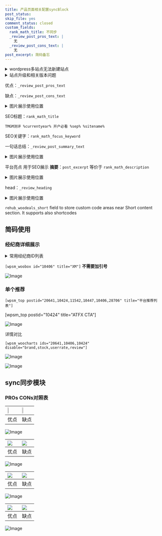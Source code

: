 ```yaml
---
title: 产品页面相关配置syncBlock
post_status: 
skip_file: yes
comment_status: closed
custom_fields:
  rank_math_title: 不同步
  _review_post_pros_text: |
    无
  _review_post_cons_text: |
    无
post_excerpt: 简码备忘
---
```

<details><summary>wordpress多站点无法新建站点</summary>

<li>和报错需要清理cookies一样的原因</li>
<li>wp-config.php里面<code>define( 'SUBDOMAIN_INSTALL', false );//子域名安装</code></li>
<li>新建子站点是用<code>define( 'SUBDOMAIN_INSTALL', true);//子域名安装</code> 完成以后，改成<code>false</code></li>
</details>

<details><summary>站点升级和相关版本问题</summary>

<p>wordpress：5.9.9
woocommerce：7.5.1
出现问题的地方：主题选项里面>><strong>Product layout >>compact style</strong></p>
<p>如何出现没有用过的字段 导致无法保存。先导出配置 然后进行修改，后面再次恢复即可。</p>
<p>出现部分字段无法显示时，需要返回默认布局后，对产品进行保存就好了。</p>
<p></p>
</details>

优点：`_review_post_pros_text`

缺点：`_review_post_cons_text`

<details><summary>图片展示使用位置</summary>

<img src="https://prod-files-secure.s3.us-west-2.amazonaws.com/39ed1227-6d7d-4570-be36-9ccd4a2c4241/f51d3d83-55d4-4bdf-9604-f37ec77ab556/Untitled.png?X-Amz-Algorithm=AWS4-HMAC-SHA256&X-Amz-Content-Sha256=UNSIGNED-PAYLOAD&X-Amz-Credential=ASIAZI2LB466QC4C2PO2%2F20250509%2Fus-west-2%2Fs3%2Faws4_request&X-Amz-Date=20250509T165522Z&X-Amz-Expires=3600&X-Amz-Security-Token=IQoJb3JpZ2luX2VjEOj%2F%2F%2F%2F%2F%2F%2F%2F%2F%2FwEaCXVzLXdlc3QtMiJHMEUCIQCHzBNl7nPWKTpyvbLphIPiyIvaribiVmY9XshCAJ%2FcYQIgLl9WVIPlUED6giJx96FDL%2BtWzTqhpw2NdWbihjjUVAEqiAQIkf%2F%2F%2F%2F%2F%2F%2F%2F%2F%2FARAAGgw2Mzc0MjMxODM4MDUiDNiRa2PTZVfwdmFIhSrcAzUzofQT8GB2CH9J%2Bop%2BDklprFw%2BlKzUzK96GYhQU0kD5CK48lEyAEneuz7atAI2iR7EZIic3jYQMQpFoHPOKAn%2FI18AfuHKA1N5vhkJmOWsmcBvY1LZ4JtRDq7nX71H%2B5u5uq8rwd%2BEMHIohF52cIISZyPSdbIfxEIe1AQTChaOPA89KepHXp9FcCQY%2B62Tc0RNaC6wIxcFEWPfaDmanq7DCdPkqkgWmUQQeS7BiP0eDF8RAK3Geo5ekMqBAvD5tmAGZJYSYihho0BYB%2BIfunGR4Cv%2FB3K8uq2hg2Rs0r78EhG0m127%2FDPr5ZG2ZCm7pr%2FOoEr94m%2BxQV%2FOen3qglwzaJjCYfbVMt5Mgjc7rHB%2ByiMcdMBOIVXEtEPGLKLOfgFbrzbCXzXVVM3wuKnU8f8Sp6owwKBcjFChs%2BUvihmSdMQGzXq2lrMJZTqCZFeJYn0Oli%2BgzxqITl5xrKp1xqfE0lLmaB7b6mY0TCe1I86qgVBLaReDIrA0BmXpTSxz50orrSPOsDN3SElo%2Bv4Oli6lmJ%2BZu%2Fv1qN9prJIM%2B6owdjxQBviyziW0anE8zWRJZmfdGpciOpokzOus7P7qWe4rbtygxFb1v6w8RubCp6ymz9lMC5spXaA6vPlwMOHU%2BMAGOqUB7lXK951XKWiExTK528cnhLWckyulCuap%2Fh%2BjEA%2F54z6hM%2FLY4%2BqVGFVPXceg6h77cIwpXePposzDwErweEhBE8qNhqV%2Bdw7dJONupB%2BWQKiFo8VKnB5vfQDNLjOaPA9ovy1y%2FnzTP%2Bl6sf2pgNzbJpxXxSySz7RqNscWWKru%2B8RkgryUb22NppSi2dRGZaJJJRymjDPEcimd0JUga4k%2F9ECl4r5H&X-Amz-Signature=f1ee05d31b7faae02e6fbb05fa5b68331bca902bdc325a0ccf0d844ae9a60d7a&X-Amz-SignedHeaders=host&x-id=GetObject" alt="Image">
</details>

SEO标题：`rank_math_title`

`TMGM测评 %currentyear% 开户必看 %sep% %sitename%`

SEO关键字：`rank_math_focus_keyword`

一句话总结：`_review_post_summary_text`

<details><summary>图片展示使用位置</summary>

<img src="https://prod-files-secure.s3.us-west-2.amazonaws.com/39ed1227-6d7d-4570-be36-9ccd4a2c4241/4b96a922-296c-4f4e-8630-d1c870cbce01/Untitled.png?X-Amz-Algorithm=AWS4-HMAC-SHA256&X-Amz-Content-Sha256=UNSIGNED-PAYLOAD&X-Amz-Credential=ASIAZI2LB4664LYFS3OF%2F20250509%2Fus-west-2%2Fs3%2Faws4_request&X-Amz-Date=20250509T165522Z&X-Amz-Expires=3600&X-Amz-Security-Token=IQoJb3JpZ2luX2VjEOj%2F%2F%2F%2F%2F%2F%2F%2F%2F%2FwEaCXVzLXdlc3QtMiJHMEUCIQDMxJeGLXxvpo%2BPHvHZiiq0lJdAwqELBHPy2ysTuEQUzwIgUHLWqbKlWSPW%2BiMgHtZ5pQxAMUEX12WDHRzvljZ3U9UqiAQIkf%2F%2F%2F%2F%2F%2F%2F%2F%2F%2FARAAGgw2Mzc0MjMxODM4MDUiDAp4xEv6t5pUdOoIAircAxl8Ae%2BlSzFejbVkE3e7Dthqn28QQSlY706ZuV12QGDt%2BdaniwoIBXDzQqN2PPaWC%2FVoyT545gbebAul4PFE%2FiUBR6pgghGB7qf6VsuXtOoFX2PWIi%2Fh40b4pJce1y8cMPnQUj%2BEcNPj4kn9pcmt2%2B7qlt23Lefi2eVc8wwgJY8nAy5KwCOKKeIDI2ld7c60GHYTyuzv0pawT5%2FeT1P3TS8zjt7TonRPQiq4tj5KILnArUwv7XJUF19y9tCTmirFSARuUSfNiiwUDaHFFzU%2F9ijvBoGvFMgadCjn%2BLE9g8L6JBAgBbSVcigbEQPqST6ctI%2Fw%2BCGJp%2FoxXSTK9T9OU4E8hNbLX4%2BrmnPz9vkzc4ds8WzC0pUZ8eQT2LPfoSg7OwIUT69Gw26%2Baimc%2FDNPeSXfnD4SXXD6jaERehouG5QIWo1n9xvNMBJWHsgHwgwE9uNr3bO51bRIgPlidWyzuYddkZLKNntmbFr6UIKL%2BLAv7HiiSyWMvVRSwnFWNvLnePLqg468nKKcB4%2FEKrMmkco%2FKhxIeSNg73qj6vieDOwEho2GZQuHAd4MlXKp1xq9V3NW3uFI2oKnXiuOVn4s5BehEU2xXRc3lLD5fMg%2BE7ZPIz7XOd83bilTyNCnMM%2FU%2BMAGOqUB2amx%2F8%2Bs3fNwAtjXNZNlMln%2F79yjCB1g93F11157Tn4wQBQtXgk09Ix3DsIyWpl7F4CQRZOaaCYKacTxlECyekEb4gps%2B2h6zdC51DpjLcHitDqH1Ol%2Bl8gls9EdF%2BZItpfafc1RZyxqeiEW0%2Fz38ixVSyShT63ZyNCy5f0ia8STF74kUYT6xsF%2BvlkjzdDxg5PyVo6GxCcxWJQd1AeaOzgkpGUu&X-Amz-Signature=e444851acafd8e245db47067bfcda048d4f6a5c317502725c617cfa5314ad7d6&X-Amz-SignedHeaders=host&x-id=GetObject" alt="Image">
</details>

平台亮点 用于SEO展示 **摘要**：`post_excerpt`  等价于 `rank_math_description`

<details><summary>图片展示使用位置</summary>

<img src="https://prod-files-secure.s3.us-west-2.amazonaws.com/39ed1227-6d7d-4570-be36-9ccd4a2c4241/1ee11f63-b60a-4dfe-a7a7-d58ff23b5d88/Untitled.png?X-Amz-Algorithm=AWS4-HMAC-SHA256&X-Amz-Content-Sha256=UNSIGNED-PAYLOAD&X-Amz-Credential=ASIAZI2LB4667L5ERH43%2F20250509%2Fus-west-2%2Fs3%2Faws4_request&X-Amz-Date=20250509T165522Z&X-Amz-Expires=3600&X-Amz-Security-Token=IQoJb3JpZ2luX2VjEOj%2F%2F%2F%2F%2F%2F%2F%2F%2F%2FwEaCXVzLXdlc3QtMiJHMEUCIQCZKBsfHMnDOl%2BbOAX5ZBrAHRvIU8o73eyEd0%2Fi56EaxgIgMRR%2FpX%2BuEC9CPX3Fvs9O6QsiM0SWCkT0pX5poPEAzc8qiAQIkf%2F%2F%2F%2F%2F%2F%2F%2F%2F%2FARAAGgw2Mzc0MjMxODM4MDUiDCEuVgg0qlZPZnCbNyrcA3bzj18mgk77DxX6seZyCWpMnL3ZekQMgRDXALiibk6En4wqUYVuWoPM4ydJavrUEUF3bkF7%2BlQX8KwHikCkWcevQLoQbTJOzx2vllhbmqaaU%2FPnJRZ%2BNoMXCY%2BLzw3syQEbS9AxzIjIzAGl%2B6M0QqVWSAQJue00TUAKvRqhfjgj22rJwNW0kRstVhVMNGxzF63VdWKG2PlVBGnteHOoRaReEcwQV6N9CNmOnSI2MQz8w2WaWjptHSfGtlqoH6GbIPg%2FJz2tDVnGmxmcCY4mCgMdT3uZnig6XbrHpW4Wt1hmlu5Ge8%2BWdid6MwuojweyWUtBOTJifrYTOWht00CQeXDifXTDGdkwURtIKnzi1Lgz%2FU1EVYgQXmzGomFwsNggccREI3JIxCNjYN6p6gdHQZT9Rehmd2sQbHOvk7Ec3%2FEtVWLt4QfqjNQ3S9WYHUH%2FK%2FTFW%2F8FpoMH8H4bv09HubOpqrc%2BKgYLl9E%2BBbTKRiTUHGbE0K7E%2FWYF8h1sgadeLZjlJ%2BN1o0t7OHJBzc%2BIZP%2FujaqgefNR6APAXaK%2B0WjS5VR3qgHrbfdmD37IAYd5FtRjZzALnzQ4ho9BfzJafZkRBPxQRPWSB6YT6NA6Jtlo7oSjjfE%2BaO5v2ouDMMbU%2BMAGOqUBFK6excTqip23goq%2FPc2M9xgtoxAkPMUSZ7SEPULZODtmB2NWXEYTRWAgYwoZRK06tGCcp3FRgdxReyy7I4Cs05PBy%2BL4MFpJULG%2BJFO9bTg5UneV6FOw7xMPRY1sqbQvsAxN5QZ7BP8j18l%2BpiXNTcZOC6JBblO9u%2BwQNYTNkNEVPlCMgR1OdMSvh8u3xFJmqcIWjXJZilDfRvfrIr6fZpG9YSgG&X-Amz-Signature=04516fe60604a4860a83250e9dfe38294e87d7ed50964baedd3685c35c3584c8&X-Amz-SignedHeaders=host&x-id=GetObject" alt="Image">
<img src="https://prod-files-secure.s3.us-west-2.amazonaws.com/39ed1227-6d7d-4570-be36-9ccd4a2c4241/ad4118b5-78d8-4fbe-801e-3b29b5d99c01/Untitled.png?X-Amz-Algorithm=AWS4-HMAC-SHA256&X-Amz-Content-Sha256=UNSIGNED-PAYLOAD&X-Amz-Credential=ASIAZI2LB4667L5ERH43%2F20250509%2Fus-west-2%2Fs3%2Faws4_request&X-Amz-Date=20250509T165522Z&X-Amz-Expires=3600&X-Amz-Security-Token=IQoJb3JpZ2luX2VjEOj%2F%2F%2F%2F%2F%2F%2F%2F%2F%2FwEaCXVzLXdlc3QtMiJHMEUCIQCZKBsfHMnDOl%2BbOAX5ZBrAHRvIU8o73eyEd0%2Fi56EaxgIgMRR%2FpX%2BuEC9CPX3Fvs9O6QsiM0SWCkT0pX5poPEAzc8qiAQIkf%2F%2F%2F%2F%2F%2F%2F%2F%2F%2FARAAGgw2Mzc0MjMxODM4MDUiDCEuVgg0qlZPZnCbNyrcA3bzj18mgk77DxX6seZyCWpMnL3ZekQMgRDXALiibk6En4wqUYVuWoPM4ydJavrUEUF3bkF7%2BlQX8KwHikCkWcevQLoQbTJOzx2vllhbmqaaU%2FPnJRZ%2BNoMXCY%2BLzw3syQEbS9AxzIjIzAGl%2B6M0QqVWSAQJue00TUAKvRqhfjgj22rJwNW0kRstVhVMNGxzF63VdWKG2PlVBGnteHOoRaReEcwQV6N9CNmOnSI2MQz8w2WaWjptHSfGtlqoH6GbIPg%2FJz2tDVnGmxmcCY4mCgMdT3uZnig6XbrHpW4Wt1hmlu5Ge8%2BWdid6MwuojweyWUtBOTJifrYTOWht00CQeXDifXTDGdkwURtIKnzi1Lgz%2FU1EVYgQXmzGomFwsNggccREI3JIxCNjYN6p6gdHQZT9Rehmd2sQbHOvk7Ec3%2FEtVWLt4QfqjNQ3S9WYHUH%2FK%2FTFW%2F8FpoMH8H4bv09HubOpqrc%2BKgYLl9E%2BBbTKRiTUHGbE0K7E%2FWYF8h1sgadeLZjlJ%2BN1o0t7OHJBzc%2BIZP%2FujaqgefNR6APAXaK%2B0WjS5VR3qgHrbfdmD37IAYd5FtRjZzALnzQ4ho9BfzJafZkRBPxQRPWSB6YT6NA6Jtlo7oSjjfE%2BaO5v2ouDMMbU%2BMAGOqUBFK6excTqip23goq%2FPc2M9xgtoxAkPMUSZ7SEPULZODtmB2NWXEYTRWAgYwoZRK06tGCcp3FRgdxReyy7I4Cs05PBy%2BL4MFpJULG%2BJFO9bTg5UneV6FOw7xMPRY1sqbQvsAxN5QZ7BP8j18l%2BpiXNTcZOC6JBblO9u%2BwQNYTNkNEVPlCMgR1OdMSvh8u3xFJmqcIWjXJZilDfRvfrIr6fZpG9YSgG&X-Amz-Signature=699cc1842f2f29a5b17fce1f8b7532a2ee428f965d2973bd713c8a3d1113a8cb&X-Amz-SignedHeaders=host&x-id=GetObject" alt="Image">
<img src="https://prod-files-secure.s3.us-west-2.amazonaws.com/39ed1227-6d7d-4570-be36-9ccd4a2c4241/a38cf7c9-a79c-4b64-9e94-13589fe0758b/Untitled.png?X-Amz-Algorithm=AWS4-HMAC-SHA256&X-Amz-Content-Sha256=UNSIGNED-PAYLOAD&X-Amz-Credential=ASIAZI2LB4667L5ERH43%2F20250509%2Fus-west-2%2Fs3%2Faws4_request&X-Amz-Date=20250509T165522Z&X-Amz-Expires=3600&X-Amz-Security-Token=IQoJb3JpZ2luX2VjEOj%2F%2F%2F%2F%2F%2F%2F%2F%2F%2FwEaCXVzLXdlc3QtMiJHMEUCIQCZKBsfHMnDOl%2BbOAX5ZBrAHRvIU8o73eyEd0%2Fi56EaxgIgMRR%2FpX%2BuEC9CPX3Fvs9O6QsiM0SWCkT0pX5poPEAzc8qiAQIkf%2F%2F%2F%2F%2F%2F%2F%2F%2F%2FARAAGgw2Mzc0MjMxODM4MDUiDCEuVgg0qlZPZnCbNyrcA3bzj18mgk77DxX6seZyCWpMnL3ZekQMgRDXALiibk6En4wqUYVuWoPM4ydJavrUEUF3bkF7%2BlQX8KwHikCkWcevQLoQbTJOzx2vllhbmqaaU%2FPnJRZ%2BNoMXCY%2BLzw3syQEbS9AxzIjIzAGl%2B6M0QqVWSAQJue00TUAKvRqhfjgj22rJwNW0kRstVhVMNGxzF63VdWKG2PlVBGnteHOoRaReEcwQV6N9CNmOnSI2MQz8w2WaWjptHSfGtlqoH6GbIPg%2FJz2tDVnGmxmcCY4mCgMdT3uZnig6XbrHpW4Wt1hmlu5Ge8%2BWdid6MwuojweyWUtBOTJifrYTOWht00CQeXDifXTDGdkwURtIKnzi1Lgz%2FU1EVYgQXmzGomFwsNggccREI3JIxCNjYN6p6gdHQZT9Rehmd2sQbHOvk7Ec3%2FEtVWLt4QfqjNQ3S9WYHUH%2FK%2FTFW%2F8FpoMH8H4bv09HubOpqrc%2BKgYLl9E%2BBbTKRiTUHGbE0K7E%2FWYF8h1sgadeLZjlJ%2BN1o0t7OHJBzc%2BIZP%2FujaqgefNR6APAXaK%2B0WjS5VR3qgHrbfdmD37IAYd5FtRjZzALnzQ4ho9BfzJafZkRBPxQRPWSB6YT6NA6Jtlo7oSjjfE%2BaO5v2ouDMMbU%2BMAGOqUBFK6excTqip23goq%2FPc2M9xgtoxAkPMUSZ7SEPULZODtmB2NWXEYTRWAgYwoZRK06tGCcp3FRgdxReyy7I4Cs05PBy%2BL4MFpJULG%2BJFO9bTg5UneV6FOw7xMPRY1sqbQvsAxN5QZ7BP8j18l%2BpiXNTcZOC6JBblO9u%2BwQNYTNkNEVPlCMgR1OdMSvh8u3xFJmqcIWjXJZilDfRvfrIr6fZpG9YSgG&X-Amz-Signature=f1c06259344483c6fe46cf8ac36234f6fe06db1deb00f066aa417ff4df03aa6b&X-Amz-SignedHeaders=host&x-id=GetObject" alt="Image">
<img src="https://prod-files-secure.s3.us-west-2.amazonaws.com/39ed1227-6d7d-4570-be36-9ccd4a2c4241/7da6fc1e-d2ac-42ae-8c75-cb5749aa18f6/Untitled.png?X-Amz-Algorithm=AWS4-HMAC-SHA256&X-Amz-Content-Sha256=UNSIGNED-PAYLOAD&X-Amz-Credential=ASIAZI2LB4667L5ERH43%2F20250509%2Fus-west-2%2Fs3%2Faws4_request&X-Amz-Date=20250509T165522Z&X-Amz-Expires=3600&X-Amz-Security-Token=IQoJb3JpZ2luX2VjEOj%2F%2F%2F%2F%2F%2F%2F%2F%2F%2FwEaCXVzLXdlc3QtMiJHMEUCIQCZKBsfHMnDOl%2BbOAX5ZBrAHRvIU8o73eyEd0%2Fi56EaxgIgMRR%2FpX%2BuEC9CPX3Fvs9O6QsiM0SWCkT0pX5poPEAzc8qiAQIkf%2F%2F%2F%2F%2F%2F%2F%2F%2F%2FARAAGgw2Mzc0MjMxODM4MDUiDCEuVgg0qlZPZnCbNyrcA3bzj18mgk77DxX6seZyCWpMnL3ZekQMgRDXALiibk6En4wqUYVuWoPM4ydJavrUEUF3bkF7%2BlQX8KwHikCkWcevQLoQbTJOzx2vllhbmqaaU%2FPnJRZ%2BNoMXCY%2BLzw3syQEbS9AxzIjIzAGl%2B6M0QqVWSAQJue00TUAKvRqhfjgj22rJwNW0kRstVhVMNGxzF63VdWKG2PlVBGnteHOoRaReEcwQV6N9CNmOnSI2MQz8w2WaWjptHSfGtlqoH6GbIPg%2FJz2tDVnGmxmcCY4mCgMdT3uZnig6XbrHpW4Wt1hmlu5Ge8%2BWdid6MwuojweyWUtBOTJifrYTOWht00CQeXDifXTDGdkwURtIKnzi1Lgz%2FU1EVYgQXmzGomFwsNggccREI3JIxCNjYN6p6gdHQZT9Rehmd2sQbHOvk7Ec3%2FEtVWLt4QfqjNQ3S9WYHUH%2FK%2FTFW%2F8FpoMH8H4bv09HubOpqrc%2BKgYLl9E%2BBbTKRiTUHGbE0K7E%2FWYF8h1sgadeLZjlJ%2BN1o0t7OHJBzc%2BIZP%2FujaqgefNR6APAXaK%2B0WjS5VR3qgHrbfdmD37IAYd5FtRjZzALnzQ4ho9BfzJafZkRBPxQRPWSB6YT6NA6Jtlo7oSjjfE%2BaO5v2ouDMMbU%2BMAGOqUBFK6excTqip23goq%2FPc2M9xgtoxAkPMUSZ7SEPULZODtmB2NWXEYTRWAgYwoZRK06tGCcp3FRgdxReyy7I4Cs05PBy%2BL4MFpJULG%2BJFO9bTg5UneV6FOw7xMPRY1sqbQvsAxN5QZ7BP8j18l%2BpiXNTcZOC6JBblO9u%2BwQNYTNkNEVPlCMgR1OdMSvh8u3xFJmqcIWjXJZilDfRvfrIr6fZpG9YSgG&X-Amz-Signature=78b2fd9aec0bfbf74e759c3694dd555fd3bc8905930618fcdebcfab518ca3d90&X-Amz-SignedHeaders=host&x-id=GetObject" alt="Image">
<img src="https://prod-files-secure.s3.us-west-2.amazonaws.com/39ed1227-6d7d-4570-be36-9ccd4a2c4241/7e97f40a-eaee-47f5-b2f9-475f96808fa7/Untitled.png?X-Amz-Algorithm=AWS4-HMAC-SHA256&X-Amz-Content-Sha256=UNSIGNED-PAYLOAD&X-Amz-Credential=ASIAZI2LB4667L5ERH43%2F20250509%2Fus-west-2%2Fs3%2Faws4_request&X-Amz-Date=20250509T165522Z&X-Amz-Expires=3600&X-Amz-Security-Token=IQoJb3JpZ2luX2VjEOj%2F%2F%2F%2F%2F%2F%2F%2F%2F%2FwEaCXVzLXdlc3QtMiJHMEUCIQCZKBsfHMnDOl%2BbOAX5ZBrAHRvIU8o73eyEd0%2Fi56EaxgIgMRR%2FpX%2BuEC9CPX3Fvs9O6QsiM0SWCkT0pX5poPEAzc8qiAQIkf%2F%2F%2F%2F%2F%2F%2F%2F%2F%2FARAAGgw2Mzc0MjMxODM4MDUiDCEuVgg0qlZPZnCbNyrcA3bzj18mgk77DxX6seZyCWpMnL3ZekQMgRDXALiibk6En4wqUYVuWoPM4ydJavrUEUF3bkF7%2BlQX8KwHikCkWcevQLoQbTJOzx2vllhbmqaaU%2FPnJRZ%2BNoMXCY%2BLzw3syQEbS9AxzIjIzAGl%2B6M0QqVWSAQJue00TUAKvRqhfjgj22rJwNW0kRstVhVMNGxzF63VdWKG2PlVBGnteHOoRaReEcwQV6N9CNmOnSI2MQz8w2WaWjptHSfGtlqoH6GbIPg%2FJz2tDVnGmxmcCY4mCgMdT3uZnig6XbrHpW4Wt1hmlu5Ge8%2BWdid6MwuojweyWUtBOTJifrYTOWht00CQeXDifXTDGdkwURtIKnzi1Lgz%2FU1EVYgQXmzGomFwsNggccREI3JIxCNjYN6p6gdHQZT9Rehmd2sQbHOvk7Ec3%2FEtVWLt4QfqjNQ3S9WYHUH%2FK%2FTFW%2F8FpoMH8H4bv09HubOpqrc%2BKgYLl9E%2BBbTKRiTUHGbE0K7E%2FWYF8h1sgadeLZjlJ%2BN1o0t7OHJBzc%2BIZP%2FujaqgefNR6APAXaK%2B0WjS5VR3qgHrbfdmD37IAYd5FtRjZzALnzQ4ho9BfzJafZkRBPxQRPWSB6YT6NA6Jtlo7oSjjfE%2BaO5v2ouDMMbU%2BMAGOqUBFK6excTqip23goq%2FPc2M9xgtoxAkPMUSZ7SEPULZODtmB2NWXEYTRWAgYwoZRK06tGCcp3FRgdxReyy7I4Cs05PBy%2BL4MFpJULG%2BJFO9bTg5UneV6FOw7xMPRY1sqbQvsAxN5QZ7BP8j18l%2BpiXNTcZOC6JBblO9u%2BwQNYTNkNEVPlCMgR1OdMSvh8u3xFJmqcIWjXJZilDfRvfrIr6fZpG9YSgG&X-Amz-Signature=41a1562855bcb088d916cab607565bc672635a98f6b604aaa6155b5c45806382&X-Amz-SignedHeaders=host&x-id=GetObject" alt="Image">
</details>

head：`_review_heading`

<details><summary>图片展示使用位置</summary>

<img src="https://prod-files-secure.s3.us-west-2.amazonaws.com/39ed1227-6d7d-4570-be36-9ccd4a2c4241/3a4650ad-9887-415c-889a-edd51fa54f27/Untitled.png?X-Amz-Algorithm=AWS4-HMAC-SHA256&X-Amz-Content-Sha256=UNSIGNED-PAYLOAD&X-Amz-Credential=ASIAZI2LB4665P73XM6L%2F20250509%2Fus-west-2%2Fs3%2Faws4_request&X-Amz-Date=20250509T165523Z&X-Amz-Expires=3600&X-Amz-Security-Token=IQoJb3JpZ2luX2VjEOj%2F%2F%2F%2F%2F%2F%2F%2F%2F%2FwEaCXVzLXdlc3QtMiJHMEUCIQCP5eFVmp5GtODpy%2BNFq4%2BbMvfKG7U2stK6oB3k2w79twIgO8Ss5SEA5MmcAFFCjgavoSnm6fLi%2BCQlI1iPRL3LdrEqiAQIkf%2F%2F%2F%2F%2F%2F%2F%2F%2F%2FARAAGgw2Mzc0MjMxODM4MDUiDPvJR8JnbZUBX21Y8ircA6Zc%2Bf5vCF92M0hlEz7DYgh9dBtEQfzgnhGmXT9UxCAS6RO8lb72X7HebDjB6G%2FFjIN5aNB7dJkcNY1cbJ%2FayvdIb7%2BNP6iyE8RKDirhCYKvJTgROiil4YMGfOnN%2BeOFuzAC6Qprg%2BG8XT3wp0JSaFhCnE3OuWSpwPbRApxWmCqulOq08nB0ikebyD0iubHRMSdjQ6wke7Dunfx%2BdxtOE1OTKvoBiSLqK0MPZ1Hu3uol9txqhmjygnUWcHOM89rHy9DGYvoU8vmgg0Z%2F9YQxEeVYMZI6UtGqgRtYAHs4r1u1AkuazuQbhSZF8xltpUFbFaiyCO9BDlG%2BSU%2Firy4YjkjX7C%2FWN7v9zFuPz8Vr3KEl0XhCL9zHkFwxv31FwOyUPfAE3yp8AORpLiDS88OxOWthJ7OsJNad7eijNUHIJDsAw%2B6XJCCTlRT0XYNPYLT9akzS8%2Bi1zcFq16eKLiM7qdue7Q0Fcm51OSJErKWiDt%2F8tyaQj4ok3Nx3yhrq%2FxlKYmKt8f293PFWPlX9ZImAin3Dzd4CEAGRdtyxtktRGiCHuieeUrXd2oNbldMW%2BE34BFFCzvt12ZWJzQKFuctoQ0D9n5iT6jklnwfmovcb3DZM64KWfiZJWukYbyeiML7U%2BMAGOqUBxShDD06nIymnANhZdKGdCa2k%2FBT8rQSoBkcD3c1tBFRpPnEH4%2FiGmBclTcE%2Fk0uNwkrkniptzo24j3nlXfwGy08EF4g5QDFFvMVXCRIEP0G%2FTJWUhMUF0%2FAvuHwMlpWLy38e%2BepL6Mh%2FubYRGKlUlutDE0M8MsX6TQl8tBRdsEQBi2vnKoQY20c4EmWMXPQqSwuZyxblncMIuPSSt8veo05mJePA&X-Amz-Signature=a52fa3d8c2f8bdb14a41d377a16cd400deb245ba1b91bb671da0a3ebd816a1c6&X-Amz-SignedHeaders=host&x-id=GetObject" alt="Image">
</details>

`rehub_woodeals_short`	field to store custom code areas near Short content section. It supports also shortcodes



## 简码使用

### 经纪商详细展示

<details><summary>常用经纪商ID列表</summary>

<pre><code class="php">嘉盛 ===> 20641  [wpsm_woobox id="20641" title="嘉盛"]
易信easymarkets ===> 11542  [wpsm_woobox id="11542" title="易信easymarkets"]
ATFX外汇 ===> 10424  [wpsm_woobox id="10424" title="ATFX"]
XM ===> 10406  [wpsm_woobox id="10406" title="XM"]
TMGM ===> 29622  [wpsm_woobox id="29622" title="TMGM"]
HYCM ===> 10447  [wpsm_woobox id="10447" title="HYCM"]
fpmarkets澳福外汇 ===> 20639  [wpsm_woobox id="20639" title="fpmarkets澳福外汇"]</code></pre>
</details>

`[wpsm_woobox id="10406" title="XM"]` **不需要加引号**

![Image](https://prod-files-secure.s3.us-west-2.amazonaws.com/39ed1227-6d7d-4570-be36-9ccd4a2c4241/4f898f9d-0fa7-4e43-acd3-ac6bc7be575a/Untitled.png?X-Amz-Algorithm=AWS4-HMAC-SHA256&X-Amz-Content-Sha256=UNSIGNED-PAYLOAD&X-Amz-Credential=ASIAZI2LB466WZH63E4Z%2F20250509%2Fus-west-2%2Fs3%2Faws4_request&X-Amz-Date=20250509T165519Z&X-Amz-Expires=3600&X-Amz-Security-Token=IQoJb3JpZ2luX2VjEOj%2F%2F%2F%2F%2F%2F%2F%2F%2F%2FwEaCXVzLXdlc3QtMiJGMEQCICgr5InwvutG52rk%2FqEbJoxCFOMv2avQvFEZBYfjQt39AiBKWyfVlFNUa9YRANChGbmwwwj2EhCQYfkLjZ5H1u8BciqIBAiR%2F%2F%2F%2F%2F%2F%2F%2F%2F%2F8BEAAaDDYzNzQyMzE4MzgwNSIM27Kv9zvuBvXdUU2sKtwDFm5YYFv0X%2BS7thk9PUuGk86b3JpYBAn4O4UM%2B3Yjtzo%2F9HaOpFa70Qh6vE547sWN%2BcZEfENxxveTvqtESTcl10SuxeH2DcCsCVODD4baMQFsJkiawb0TG4oXPnvyMDOwOL8wFy%2Ffbe7Kt6ZZBLmweFvc5to2bBKD575I1fujTw488pVnT2QbQGkLKXWNwXLtYhr1I23iEziMii17gZa7453%2BzPwZghrqMeNSQa139ho2UY8SsxToWWs7Hb56G60BwMuUEsNeCAYZwPPMZvoVTucYCSp4f9H%2Fb4FsCvySOnvY7tbORtPlbp%2FCS4aq79Ae%2BGHpUAoisSUetKTZQzmCm0bDaohSp%2F8R2gEGHuaBAgAKq8VRDjEBat8NL0DGa1EQNbjrC5PKLXShph1XXoZZ2vo8jSQTgVD6g3R7iFJ%2F1arkuBnmHcUDyafPJjN7FA1UDtRboUgQKtmx4PVb7RZC6%2Fcj2fURYUyVS%2FvtLyJ0k07PTPHXxzLAvd%2Bwfj0NjowL6XNhtL8XONxkkbH3a3vHlec6nCq7s1j0fP8XmBGN0DVqtZBCFZJJSramxmTJHqPBmG9M7qipq99OrOLZ6eM5WfK%2BuVyO20UujlZilb6LmmA1qpchkTuUNR4vC5sw19T4wAY6pgGfroNhzU804RqvxTYQ7qg1eWV2scBsbl1WluqDExBknfPnUieRDqrGc5YbItaqk2Yj8kGSWRESxs9%2FSSRr9sipZz%2BQ25Ylr%2BiRiYh2M%2Bb7yCI7QHE7J8oEQTFYojtrSFtOSzogdc%2FiDMHXGoU4JwqdMtYdYS8lfaAEs9UknIT3Ek90q%2FdBIDiPe682NnYK3zAhJqCekCCSjbMNCe5YNbMPPdfmRBDx&X-Amz-Signature=f5c1c82244101e8e1f4add447961e81d87d9c71d78091e01574b6b32e30eafcc&X-Amz-SignedHeaders=host&x-id=GetObject)

### 单个推荐
`[wpsm_top postid="20641,10424,11542,10447,10406,28706" title="平台推荐列表"]`

[wpsm_top postid="10424" title="ATFX CTA"]

![Image](https://prod-files-secure.s3.us-west-2.amazonaws.com/39ed1227-6d7d-4570-be36-9ccd4a2c4241/5ac620dc-51a8-48b6-b55d-91f47299193c/Untitled.png?X-Amz-Algorithm=AWS4-HMAC-SHA256&X-Amz-Content-Sha256=UNSIGNED-PAYLOAD&X-Amz-Credential=ASIAZI2LB466WZH63E4Z%2F20250509%2Fus-west-2%2Fs3%2Faws4_request&X-Amz-Date=20250509T165519Z&X-Amz-Expires=3600&X-Amz-Security-Token=IQoJb3JpZ2luX2VjEOj%2F%2F%2F%2F%2F%2F%2F%2F%2F%2FwEaCXVzLXdlc3QtMiJGMEQCICgr5InwvutG52rk%2FqEbJoxCFOMv2avQvFEZBYfjQt39AiBKWyfVlFNUa9YRANChGbmwwwj2EhCQYfkLjZ5H1u8BciqIBAiR%2F%2F%2F%2F%2F%2F%2F%2F%2F%2F8BEAAaDDYzNzQyMzE4MzgwNSIM27Kv9zvuBvXdUU2sKtwDFm5YYFv0X%2BS7thk9PUuGk86b3JpYBAn4O4UM%2B3Yjtzo%2F9HaOpFa70Qh6vE547sWN%2BcZEfENxxveTvqtESTcl10SuxeH2DcCsCVODD4baMQFsJkiawb0TG4oXPnvyMDOwOL8wFy%2Ffbe7Kt6ZZBLmweFvc5to2bBKD575I1fujTw488pVnT2QbQGkLKXWNwXLtYhr1I23iEziMii17gZa7453%2BzPwZghrqMeNSQa139ho2UY8SsxToWWs7Hb56G60BwMuUEsNeCAYZwPPMZvoVTucYCSp4f9H%2Fb4FsCvySOnvY7tbORtPlbp%2FCS4aq79Ae%2BGHpUAoisSUetKTZQzmCm0bDaohSp%2F8R2gEGHuaBAgAKq8VRDjEBat8NL0DGa1EQNbjrC5PKLXShph1XXoZZ2vo8jSQTgVD6g3R7iFJ%2F1arkuBnmHcUDyafPJjN7FA1UDtRboUgQKtmx4PVb7RZC6%2Fcj2fURYUyVS%2FvtLyJ0k07PTPHXxzLAvd%2Bwfj0NjowL6XNhtL8XONxkkbH3a3vHlec6nCq7s1j0fP8XmBGN0DVqtZBCFZJJSramxmTJHqPBmG9M7qipq99OrOLZ6eM5WfK%2BuVyO20UujlZilb6LmmA1qpchkTuUNR4vC5sw19T4wAY6pgGfroNhzU804RqvxTYQ7qg1eWV2scBsbl1WluqDExBknfPnUieRDqrGc5YbItaqk2Yj8kGSWRESxs9%2FSSRr9sipZz%2BQ25Ylr%2BiRiYh2M%2Bb7yCI7QHE7J8oEQTFYojtrSFtOSzogdc%2FiDMHXGoU4JwqdMtYdYS8lfaAEs9UknIT3Ek90q%2FdBIDiPe682NnYK3zAhJqCekCCSjbMNCe5YNbMPPdfmRBDx&X-Amz-Signature=d8e7ab87b841fdc5d9deec1eb61f02e4ca6d34358fe69d0884f8aff1164e37a7&X-Amz-SignedHeaders=host&x-id=GetObject)

详情对比

`[wpsm_woocharts ids="20641,10406,10424" disable="brand,stock,userrate,review"]`

![Image](https://prod-files-secure.s3.us-west-2.amazonaws.com/39ed1227-6d7d-4570-be36-9ccd4a2c4241/bf3ba45f-b9f3-4295-8aef-b4a495fd25f4/Untitled.png?X-Amz-Algorithm=AWS4-HMAC-SHA256&X-Amz-Content-Sha256=UNSIGNED-PAYLOAD&X-Amz-Credential=ASIAZI2LB466WZH63E4Z%2F20250509%2Fus-west-2%2Fs3%2Faws4_request&X-Amz-Date=20250509T165519Z&X-Amz-Expires=3600&X-Amz-Security-Token=IQoJb3JpZ2luX2VjEOj%2F%2F%2F%2F%2F%2F%2F%2F%2F%2FwEaCXVzLXdlc3QtMiJGMEQCICgr5InwvutG52rk%2FqEbJoxCFOMv2avQvFEZBYfjQt39AiBKWyfVlFNUa9YRANChGbmwwwj2EhCQYfkLjZ5H1u8BciqIBAiR%2F%2F%2F%2F%2F%2F%2F%2F%2F%2F8BEAAaDDYzNzQyMzE4MzgwNSIM27Kv9zvuBvXdUU2sKtwDFm5YYFv0X%2BS7thk9PUuGk86b3JpYBAn4O4UM%2B3Yjtzo%2F9HaOpFa70Qh6vE547sWN%2BcZEfENxxveTvqtESTcl10SuxeH2DcCsCVODD4baMQFsJkiawb0TG4oXPnvyMDOwOL8wFy%2Ffbe7Kt6ZZBLmweFvc5to2bBKD575I1fujTw488pVnT2QbQGkLKXWNwXLtYhr1I23iEziMii17gZa7453%2BzPwZghrqMeNSQa139ho2UY8SsxToWWs7Hb56G60BwMuUEsNeCAYZwPPMZvoVTucYCSp4f9H%2Fb4FsCvySOnvY7tbORtPlbp%2FCS4aq79Ae%2BGHpUAoisSUetKTZQzmCm0bDaohSp%2F8R2gEGHuaBAgAKq8VRDjEBat8NL0DGa1EQNbjrC5PKLXShph1XXoZZ2vo8jSQTgVD6g3R7iFJ%2F1arkuBnmHcUDyafPJjN7FA1UDtRboUgQKtmx4PVb7RZC6%2Fcj2fURYUyVS%2FvtLyJ0k07PTPHXxzLAvd%2Bwfj0NjowL6XNhtL8XONxkkbH3a3vHlec6nCq7s1j0fP8XmBGN0DVqtZBCFZJJSramxmTJHqPBmG9M7qipq99OrOLZ6eM5WfK%2BuVyO20UujlZilb6LmmA1qpchkTuUNR4vC5sw19T4wAY6pgGfroNhzU804RqvxTYQ7qg1eWV2scBsbl1WluqDExBknfPnUieRDqrGc5YbItaqk2Yj8kGSWRESxs9%2FSSRr9sipZz%2BQ25Ylr%2BiRiYh2M%2Bb7yCI7QHE7J8oEQTFYojtrSFtOSzogdc%2FiDMHXGoU4JwqdMtYdYS8lfaAEs9UknIT3Ek90q%2FdBIDiPe682NnYK3zAhJqCekCCSjbMNCe5YNbMPPdfmRBDx&X-Amz-Signature=eb858e75d3f461ff9410501529aa867f3e623bf1c9fb12fc0d0e219cb97d49c7&X-Amz-SignedHeaders=host&x-id=GetObject)

![Image](https://prod-files-secure.s3.us-west-2.amazonaws.com/39ed1227-6d7d-4570-be36-9ccd4a2c4241/30bc56ef-f383-4b48-9768-2ebc9e436ec0/Untitled.png?X-Amz-Algorithm=AWS4-HMAC-SHA256&X-Amz-Content-Sha256=UNSIGNED-PAYLOAD&X-Amz-Credential=ASIAZI2LB466WZH63E4Z%2F20250509%2Fus-west-2%2Fs3%2Faws4_request&X-Amz-Date=20250509T165519Z&X-Amz-Expires=3600&X-Amz-Security-Token=IQoJb3JpZ2luX2VjEOj%2F%2F%2F%2F%2F%2F%2F%2F%2F%2FwEaCXVzLXdlc3QtMiJGMEQCICgr5InwvutG52rk%2FqEbJoxCFOMv2avQvFEZBYfjQt39AiBKWyfVlFNUa9YRANChGbmwwwj2EhCQYfkLjZ5H1u8BciqIBAiR%2F%2F%2F%2F%2F%2F%2F%2F%2F%2F8BEAAaDDYzNzQyMzE4MzgwNSIM27Kv9zvuBvXdUU2sKtwDFm5YYFv0X%2BS7thk9PUuGk86b3JpYBAn4O4UM%2B3Yjtzo%2F9HaOpFa70Qh6vE547sWN%2BcZEfENxxveTvqtESTcl10SuxeH2DcCsCVODD4baMQFsJkiawb0TG4oXPnvyMDOwOL8wFy%2Ffbe7Kt6ZZBLmweFvc5to2bBKD575I1fujTw488pVnT2QbQGkLKXWNwXLtYhr1I23iEziMii17gZa7453%2BzPwZghrqMeNSQa139ho2UY8SsxToWWs7Hb56G60BwMuUEsNeCAYZwPPMZvoVTucYCSp4f9H%2Fb4FsCvySOnvY7tbORtPlbp%2FCS4aq79Ae%2BGHpUAoisSUetKTZQzmCm0bDaohSp%2F8R2gEGHuaBAgAKq8VRDjEBat8NL0DGa1EQNbjrC5PKLXShph1XXoZZ2vo8jSQTgVD6g3R7iFJ%2F1arkuBnmHcUDyafPJjN7FA1UDtRboUgQKtmx4PVb7RZC6%2Fcj2fURYUyVS%2FvtLyJ0k07PTPHXxzLAvd%2Bwfj0NjowL6XNhtL8XONxkkbH3a3vHlec6nCq7s1j0fP8XmBGN0DVqtZBCFZJJSramxmTJHqPBmG9M7qipq99OrOLZ6eM5WfK%2BuVyO20UujlZilb6LmmA1qpchkTuUNR4vC5sw19T4wAY6pgGfroNhzU804RqvxTYQ7qg1eWV2scBsbl1WluqDExBknfPnUieRDqrGc5YbItaqk2Yj8kGSWRESxs9%2FSSRr9sipZz%2BQ25Ylr%2BiRiYh2M%2Bb7yCI7QHE7J8oEQTFYojtrSFtOSzogdc%2FiDMHXGoU4JwqdMtYdYS8lfaAEs9UknIT3Ek90q%2FdBIDiPe682NnYK3zAhJqCekCCSjbMNCe5YNbMPPdfmRBDx&X-Amz-Signature=45bc9926db591fae35d179300bd824be87879a5955a192bdceccecd88f0e3da5&X-Amz-SignedHeaders=host&x-id=GetObject)

## sync同步模块

### PROs CONs对照表

| <img src="https://cdn.ifttt.fun/gh/jarlin8/OSS@main/icons/customize/pros.svg" height="auto" width="37.3%"> | <img src="https://cdn.ifttt.fun/gh/jarlin8/OSS@main/icons/customize/cons.svg" height="auto" width="28.8%"> |
| :--- | :--- |
| 优点 | 缺点 |

![Image](https://prod-files-secure.s3.us-west-2.amazonaws.com/39ed1227-6d7d-4570-be36-9ccd4a2c4241/8742b755-dfb5-4004-9a5f-d6e561664bd8/Untitled.png?X-Amz-Algorithm=AWS4-HMAC-SHA256&X-Amz-Content-Sha256=UNSIGNED-PAYLOAD&X-Amz-Credential=ASIAZI2LB466WZH63E4Z%2F20250509%2Fus-west-2%2Fs3%2Faws4_request&X-Amz-Date=20250509T165519Z&X-Amz-Expires=3600&X-Amz-Security-Token=IQoJb3JpZ2luX2VjEOj%2F%2F%2F%2F%2F%2F%2F%2F%2F%2FwEaCXVzLXdlc3QtMiJGMEQCICgr5InwvutG52rk%2FqEbJoxCFOMv2avQvFEZBYfjQt39AiBKWyfVlFNUa9YRANChGbmwwwj2EhCQYfkLjZ5H1u8BciqIBAiR%2F%2F%2F%2F%2F%2F%2F%2F%2F%2F8BEAAaDDYzNzQyMzE4MzgwNSIM27Kv9zvuBvXdUU2sKtwDFm5YYFv0X%2BS7thk9PUuGk86b3JpYBAn4O4UM%2B3Yjtzo%2F9HaOpFa70Qh6vE547sWN%2BcZEfENxxveTvqtESTcl10SuxeH2DcCsCVODD4baMQFsJkiawb0TG4oXPnvyMDOwOL8wFy%2Ffbe7Kt6ZZBLmweFvc5to2bBKD575I1fujTw488pVnT2QbQGkLKXWNwXLtYhr1I23iEziMii17gZa7453%2BzPwZghrqMeNSQa139ho2UY8SsxToWWs7Hb56G60BwMuUEsNeCAYZwPPMZvoVTucYCSp4f9H%2Fb4FsCvySOnvY7tbORtPlbp%2FCS4aq79Ae%2BGHpUAoisSUetKTZQzmCm0bDaohSp%2F8R2gEGHuaBAgAKq8VRDjEBat8NL0DGa1EQNbjrC5PKLXShph1XXoZZ2vo8jSQTgVD6g3R7iFJ%2F1arkuBnmHcUDyafPJjN7FA1UDtRboUgQKtmx4PVb7RZC6%2Fcj2fURYUyVS%2FvtLyJ0k07PTPHXxzLAvd%2Bwfj0NjowL6XNhtL8XONxkkbH3a3vHlec6nCq7s1j0fP8XmBGN0DVqtZBCFZJJSramxmTJHqPBmG9M7qipq99OrOLZ6eM5WfK%2BuVyO20UujlZilb6LmmA1qpchkTuUNR4vC5sw19T4wAY6pgGfroNhzU804RqvxTYQ7qg1eWV2scBsbl1WluqDExBknfPnUieRDqrGc5YbItaqk2Yj8kGSWRESxs9%2FSSRr9sipZz%2BQ25Ylr%2BiRiYh2M%2Bb7yCI7QHE7J8oEQTFYojtrSFtOSzogdc%2FiDMHXGoU4JwqdMtYdYS8lfaAEs9UknIT3Ek90q%2FdBIDiPe682NnYK3zAhJqCekCCSjbMNCe5YNbMPPdfmRBDx&X-Amz-Signature=d0ece4483a5340a3b73e03ce8e47bdcb2eb258845076b1394fc8bf5e5f8cc399&X-Amz-SignedHeaders=host&x-id=GetObject)

| <img src="https://cdn.ifttt.fun/gh/jarlin8/OSS@main/icons/customize/pros1.svg" height="auto"> | <img src="https://cdn.ifttt.fun/gh/jarlin8/OSS@main/icons/customize/cons1.svg" height="auto"> |
| :--- | :--- |
| 优点 | 缺点 |

![Image](https://prod-files-secure.s3.us-west-2.amazonaws.com/39ed1227-6d7d-4570-be36-9ccd4a2c4241/806358f8-c9c4-4e17-bb35-c6c76a5397a5/Untitled.png?X-Amz-Algorithm=AWS4-HMAC-SHA256&X-Amz-Content-Sha256=UNSIGNED-PAYLOAD&X-Amz-Credential=ASIAZI2LB466WZH63E4Z%2F20250509%2Fus-west-2%2Fs3%2Faws4_request&X-Amz-Date=20250509T165519Z&X-Amz-Expires=3600&X-Amz-Security-Token=IQoJb3JpZ2luX2VjEOj%2F%2F%2F%2F%2F%2F%2F%2F%2F%2FwEaCXVzLXdlc3QtMiJGMEQCICgr5InwvutG52rk%2FqEbJoxCFOMv2avQvFEZBYfjQt39AiBKWyfVlFNUa9YRANChGbmwwwj2EhCQYfkLjZ5H1u8BciqIBAiR%2F%2F%2F%2F%2F%2F%2F%2F%2F%2F8BEAAaDDYzNzQyMzE4MzgwNSIM27Kv9zvuBvXdUU2sKtwDFm5YYFv0X%2BS7thk9PUuGk86b3JpYBAn4O4UM%2B3Yjtzo%2F9HaOpFa70Qh6vE547sWN%2BcZEfENxxveTvqtESTcl10SuxeH2DcCsCVODD4baMQFsJkiawb0TG4oXPnvyMDOwOL8wFy%2Ffbe7Kt6ZZBLmweFvc5to2bBKD575I1fujTw488pVnT2QbQGkLKXWNwXLtYhr1I23iEziMii17gZa7453%2BzPwZghrqMeNSQa139ho2UY8SsxToWWs7Hb56G60BwMuUEsNeCAYZwPPMZvoVTucYCSp4f9H%2Fb4FsCvySOnvY7tbORtPlbp%2FCS4aq79Ae%2BGHpUAoisSUetKTZQzmCm0bDaohSp%2F8R2gEGHuaBAgAKq8VRDjEBat8NL0DGa1EQNbjrC5PKLXShph1XXoZZ2vo8jSQTgVD6g3R7iFJ%2F1arkuBnmHcUDyafPJjN7FA1UDtRboUgQKtmx4PVb7RZC6%2Fcj2fURYUyVS%2FvtLyJ0k07PTPHXxzLAvd%2Bwfj0NjowL6XNhtL8XONxkkbH3a3vHlec6nCq7s1j0fP8XmBGN0DVqtZBCFZJJSramxmTJHqPBmG9M7qipq99OrOLZ6eM5WfK%2BuVyO20UujlZilb6LmmA1qpchkTuUNR4vC5sw19T4wAY6pgGfroNhzU804RqvxTYQ7qg1eWV2scBsbl1WluqDExBknfPnUieRDqrGc5YbItaqk2Yj8kGSWRESxs9%2FSSRr9sipZz%2BQ25Ylr%2BiRiYh2M%2Bb7yCI7QHE7J8oEQTFYojtrSFtOSzogdc%2FiDMHXGoU4JwqdMtYdYS8lfaAEs9UknIT3Ek90q%2FdBIDiPe682NnYK3zAhJqCekCCSjbMNCe5YNbMPPdfmRBDx&X-Amz-Signature=3c7ac6fae14878b0137af29287b1c6203366e511a263cafbc2a0232a9ff53f2e&X-Amz-SignedHeaders=host&x-id=GetObject)

| <img src="https://cdn.ifttt.fun/gh/jarlin8/OSS@main/icons/customize/pros2.svg" height="auto"> | <img src="https://cdn.ifttt.fun/gh/jarlin8/OSS@main/icons/customize/cons2.svg" height="auto"> |
| :--- | :--- |
| 优点 | 缺点 |

![Image](https://prod-files-secure.s3.us-west-2.amazonaws.com/39ed1227-6d7d-4570-be36-9ccd4a2c4241/a9245ec9-70dd-4005-b534-0d54315fc5f3/Untitled.png?X-Amz-Algorithm=AWS4-HMAC-SHA256&X-Amz-Content-Sha256=UNSIGNED-PAYLOAD&X-Amz-Credential=ASIAZI2LB466WZH63E4Z%2F20250509%2Fus-west-2%2Fs3%2Faws4_request&X-Amz-Date=20250509T165519Z&X-Amz-Expires=3600&X-Amz-Security-Token=IQoJb3JpZ2luX2VjEOj%2F%2F%2F%2F%2F%2F%2F%2F%2F%2FwEaCXVzLXdlc3QtMiJGMEQCICgr5InwvutG52rk%2FqEbJoxCFOMv2avQvFEZBYfjQt39AiBKWyfVlFNUa9YRANChGbmwwwj2EhCQYfkLjZ5H1u8BciqIBAiR%2F%2F%2F%2F%2F%2F%2F%2F%2F%2F8BEAAaDDYzNzQyMzE4MzgwNSIM27Kv9zvuBvXdUU2sKtwDFm5YYFv0X%2BS7thk9PUuGk86b3JpYBAn4O4UM%2B3Yjtzo%2F9HaOpFa70Qh6vE547sWN%2BcZEfENxxveTvqtESTcl10SuxeH2DcCsCVODD4baMQFsJkiawb0TG4oXPnvyMDOwOL8wFy%2Ffbe7Kt6ZZBLmweFvc5to2bBKD575I1fujTw488pVnT2QbQGkLKXWNwXLtYhr1I23iEziMii17gZa7453%2BzPwZghrqMeNSQa139ho2UY8SsxToWWs7Hb56G60BwMuUEsNeCAYZwPPMZvoVTucYCSp4f9H%2Fb4FsCvySOnvY7tbORtPlbp%2FCS4aq79Ae%2BGHpUAoisSUetKTZQzmCm0bDaohSp%2F8R2gEGHuaBAgAKq8VRDjEBat8NL0DGa1EQNbjrC5PKLXShph1XXoZZ2vo8jSQTgVD6g3R7iFJ%2F1arkuBnmHcUDyafPJjN7FA1UDtRboUgQKtmx4PVb7RZC6%2Fcj2fURYUyVS%2FvtLyJ0k07PTPHXxzLAvd%2Bwfj0NjowL6XNhtL8XONxkkbH3a3vHlec6nCq7s1j0fP8XmBGN0DVqtZBCFZJJSramxmTJHqPBmG9M7qipq99OrOLZ6eM5WfK%2BuVyO20UujlZilb6LmmA1qpchkTuUNR4vC5sw19T4wAY6pgGfroNhzU804RqvxTYQ7qg1eWV2scBsbl1WluqDExBknfPnUieRDqrGc5YbItaqk2Yj8kGSWRESxs9%2FSSRr9sipZz%2BQ25Ylr%2BiRiYh2M%2Bb7yCI7QHE7J8oEQTFYojtrSFtOSzogdc%2FiDMHXGoU4JwqdMtYdYS8lfaAEs9UknIT3Ek90q%2FdBIDiPe682NnYK3zAhJqCekCCSjbMNCe5YNbMPPdfmRBDx&X-Amz-Signature=c2ce15579d49053bd07d07aa5d90be47ca8aab5c7d9b634539e235ed44690c0d&X-Amz-SignedHeaders=host&x-id=GetObject)

| <img src="https://cdn.ifttt.fun/gh/jarlin8/OSS@main/icons/customize/pros3.svg" height="auto"> | <img src="https://cdn.ifttt.fun/gh/jarlin8/OSS@main/icons/customize/cons3.svg" height="auto"> |
| :--- | :--- |
| 优点 | 缺点 |

![Image](https://prod-files-secure.s3.us-west-2.amazonaws.com/39ed1227-6d7d-4570-be36-9ccd4a2c4241/e1e580a2-2e5c-4780-9ff4-19c318fc2284/Untitled.png?X-Amz-Algorithm=AWS4-HMAC-SHA256&X-Amz-Content-Sha256=UNSIGNED-PAYLOAD&X-Amz-Credential=ASIAZI2LB466WZH63E4Z%2F20250509%2Fus-west-2%2Fs3%2Faws4_request&X-Amz-Date=20250509T165519Z&X-Amz-Expires=3600&X-Amz-Security-Token=IQoJb3JpZ2luX2VjEOj%2F%2F%2F%2F%2F%2F%2F%2F%2F%2FwEaCXVzLXdlc3QtMiJGMEQCICgr5InwvutG52rk%2FqEbJoxCFOMv2avQvFEZBYfjQt39AiBKWyfVlFNUa9YRANChGbmwwwj2EhCQYfkLjZ5H1u8BciqIBAiR%2F%2F%2F%2F%2F%2F%2F%2F%2F%2F8BEAAaDDYzNzQyMzE4MzgwNSIM27Kv9zvuBvXdUU2sKtwDFm5YYFv0X%2BS7thk9PUuGk86b3JpYBAn4O4UM%2B3Yjtzo%2F9HaOpFa70Qh6vE547sWN%2BcZEfENxxveTvqtESTcl10SuxeH2DcCsCVODD4baMQFsJkiawb0TG4oXPnvyMDOwOL8wFy%2Ffbe7Kt6ZZBLmweFvc5to2bBKD575I1fujTw488pVnT2QbQGkLKXWNwXLtYhr1I23iEziMii17gZa7453%2BzPwZghrqMeNSQa139ho2UY8SsxToWWs7Hb56G60BwMuUEsNeCAYZwPPMZvoVTucYCSp4f9H%2Fb4FsCvySOnvY7tbORtPlbp%2FCS4aq79Ae%2BGHpUAoisSUetKTZQzmCm0bDaohSp%2F8R2gEGHuaBAgAKq8VRDjEBat8NL0DGa1EQNbjrC5PKLXShph1XXoZZ2vo8jSQTgVD6g3R7iFJ%2F1arkuBnmHcUDyafPJjN7FA1UDtRboUgQKtmx4PVb7RZC6%2Fcj2fURYUyVS%2FvtLyJ0k07PTPHXxzLAvd%2Bwfj0NjowL6XNhtL8XONxkkbH3a3vHlec6nCq7s1j0fP8XmBGN0DVqtZBCFZJJSramxmTJHqPBmG9M7qipq99OrOLZ6eM5WfK%2BuVyO20UujlZilb6LmmA1qpchkTuUNR4vC5sw19T4wAY6pgGfroNhzU804RqvxTYQ7qg1eWV2scBsbl1WluqDExBknfPnUieRDqrGc5YbItaqk2Yj8kGSWRESxs9%2FSSRr9sipZz%2BQ25Ylr%2BiRiYh2M%2Bb7yCI7QHE7J8oEQTFYojtrSFtOSzogdc%2FiDMHXGoU4JwqdMtYdYS8lfaAEs9UknIT3Ek90q%2FdBIDiPe682NnYK3zAhJqCekCCSjbMNCe5YNbMPPdfmRBDx&X-Amz-Signature=99d5f4c85bb49ce86e57bc4a72499ae5913b1fb6ea9398c6237449ed3a6d7886&X-Amz-SignedHeaders=host&x-id=GetObject)